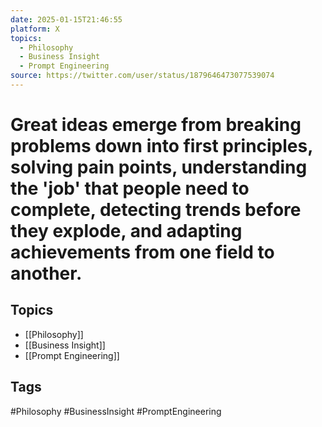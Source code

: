 ```yaml
---
date: 2025-01-15T21:46:55
platform: X
topics:
  - Philosophy
  - Business Insight
  - Prompt Engineering
source: https://twitter.com/user/status/1879646473077539074
---
```

# Great ideas emerge from breaking problems down into first principles, solving pain points, understanding the 'job' that people need to complete, detecting trends before they explode, and adapting achievements from one field to another.

## Topics
- [[Philosophy]]
- [[Business Insight]]
- [[Prompt Engineering]]

## Tags
#Philosophy #BusinessInsight #PromptEngineering